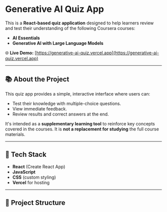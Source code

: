# Generative AI Quiz App

This is a **React-based quiz application** designed to help learners review and test their understanding of the following Coursera courses:

- **AI Essentials**
- **Generative AI with Large Language Models**

🌐 **Live Demo:** [https://generative-ai-quiz.vercel.app](https://generative-ai-quiz.vercel.app)

---

## 📚 About the Project

This quiz app provides a simple, interactive interface where users can:

- Test their knowledge with multiple-choice questions.
- View immediate feedback.
- Review results and correct answers at the end.

It's intended as a **supplementary learning tool** to reinforce key concepts covered in the courses. It is **not a replacement for studying** the full course materials.

---

## 🚀 Tech Stack

- **React** (Create React App)
- **JavaScript**
- **CSS** (custom styling)
- **Vercel** for hosting

---

## 📁 Project Structure

